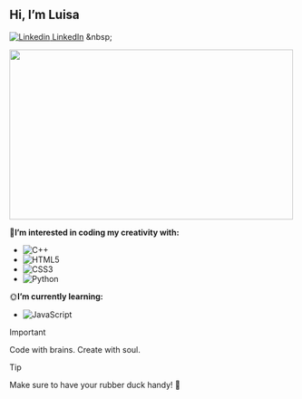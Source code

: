 ## Hi, I’m Luisa
[![Linkedin](https://i.sstatic.net/gVE0j.png) LinkedIn]([https://www.linkedin.com/](https://www.linkedin.com/in/luisa-martinez-0a495b25a/))
&nbsp;


<img src="https://github.com/luisaM735/luisaM735/assets/135564937/69e359d6-9b87-49ff-845c-aa01777cb279" width="500" height="300">


 🌱**I’m interested in coding my creativity with:**
  - ![C++](https://img.shields.io/badge/c++-%2300599C.svg?style=for-the-badge&logo=c%2B%2B&logoColor=white)
  - ![HTML5](https://img.shields.io/badge/html5-%23E34F26.svg?style=for-the-badge&logo=html5&logoColor=white)
  - ![CSS3](https://img.shields.io/badge/css3-%231572B6.svg?style=for-the-badge&logo=css3&logoColor=white)
  - ![Python](https://img.shields.io/badge/python-3670A0?style=for-the-badge&logo=python&logoColor=ffdd54) 

🌞**I’m currently learning:**
- ![JavaScript](https://img.shields.io/badge/javascript-%23323330.svg?style=for-the-badge&logo=javascript&logoColor=%23F7DF1E)


  
>[!IMPORTANT]
> Code with brains. Create with soul.

>[!TIP]
> Make sure to have your rubber duck handy! 🐥

<!---
luisaM735/luisaM735 is a ✨ special ✨ repository because its `README.md` (this file) appears on your GitHub profile.
You can click the Preview link to take a look at your changes.
--->
